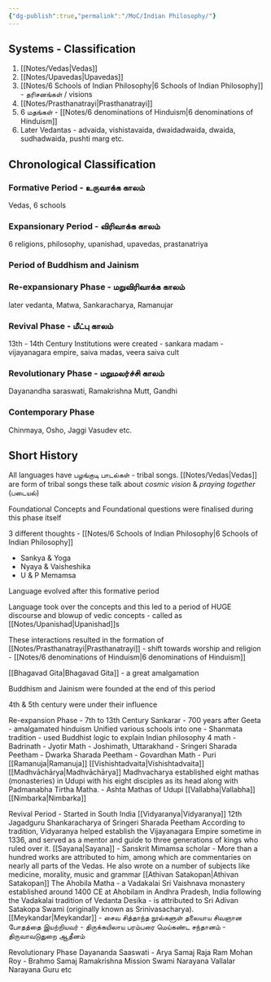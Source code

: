 ```yaml
---
{"dg-publish":true,"permalink":"/MoC/Indian Philosophy/"}
---
```




## Systems - Classification 
1. [[Notes/Vedas\|Vedas]]
2. [[Notes/Upavedas\|Upavedas]] 
4. [[Notes/6 Schools of Indian Philosophy\|6 Schools of Indian Philosophy]] - தரிசனங்கள் / visions 
5. [[Notes/Prasthanatrayi\|Prasthanatrayi]]
6. 6 மதங்கள் - [[Notes/6 denominations of Hinduism\|6 denominations of Hinduism]]
7. Later Vedantas - advaida, vishistavaida, dwaidadwaida, dwaida, sudhadwaida, pushti marg etc. 

## Chronological Classification
### Formative Period - உருவாக்க காலம்
 Vedas, 6 schools
### Expansionary Period - விரிவாக்க காலம்
 6 religions, philosophy, upanishad, upavedas, prastanatriya  
### Period of Buddhism and Jainism

### Re-expansionary Phase - மறுவிரிவாக்க காலம்
 later vedanta, Matwa, Sankaracharya, Ramanujar
### Revival Phase - மீட்பு காலம்
 13th - 14th Century Institutions were created - sankara madam - vijayanagara empire, saiva madas, veera saiva cult
### Revolutionary Phase - மறுமலர்ச்சி காலம்
 Dayanandha saraswati, Ramakrishna Mutt, Gandhi
### Contemporary Phase
 Chinmaya, Osho, Jaggi Vasudev etc. 

## Short History

All languages have பழங்குடி பாடல்கள் - tribal songs. 
[[Notes/Vedas\|Vedas]] are form of tribal songs 
 these talk about *cosmic vision* & *praying together* (படையல்)

Foundational Concepts and Foundational questions were finalised during this phase itself 

3 different thoughts - [[Notes/6 Schools of Indian Philosophy\|6 Schools of Indian Philosophy]]
- Sankya & Yoga
- Nyaya & Vaisheshika
- U & P Memamsa 

Language evolved after this formative period 

Language took over the concepts and this led to a period of HUGE discourse and blowup of vedic concepts - called as [[Notes/Upanishad\|Upanishad]]s 

These interactions resulted in the formation of [[Notes/Prasthanatrayi\|Prasthanatrayi]] - shift towards worship and religion - [[Notes/6 denominations of Hinduism\|6 denominations of Hinduism]]

[[Bhagavad Gita\|Bhagavad Gita]] - a great amalgamation  

Buddhism and Jainism were founded at the end of this period 

4th & 5th century were under their influence

Re-expansion Phase - 7th to 13th Century
	Sankarar -
		700 years after Geeta - amalgamated hinduism 
		Unified various schools into one - Shanmata tradition - used Buddhist logic to explain Indian philosophy 
		4 math - Badrinath 
		- Jyotir Math - Joshimath, Uttarakhand
		- Sringeri Sharada Peetham
		- Dwarka Sharada Peetham
		- Govardhan Math - Puri
	[[Ramanuja\|Ramanuja]]
		[[Vishishtadvaita\|Vishishtadvaita]]
	[[Madhvāchārya\|Madhvāchārya]]
		Madhvacharya established eight mathas (monasteries) in Udupi with his eight disciples as its head along with Padmanabha Tirtha Matha. - Ashta Mathas of Udupi
	[[Vallabha\|Vallabha]]
	[[Nimbarka\|Nimbarka]]

 Revival Period - Started in South India
	 [[Vidyaranya\|Vidyaranya]] 12th Jagadguru Shankaracharya of Sringeri Sharada Peetham
	 According to tradition, Vidyaranya helped establish the Vijayanagara Empire sometime in 1336, and served as a mentor and guide to three generations of kings who ruled over it. 
	 [[Sayana\|Sayana]] - Sanskrit Mimamsa scholar - More than a hundred works are attributed to him, among which are commentaries on nearly all parts of the Vedas. He also wrote on a number of subjects like medicine, morality, music and grammar
	 [[Athivan Satakopan\|Athivan Satakopan]] The Ahobila Matha - a Vadakalai Sri Vaishnava monastery established around 1400 CE at Ahobilam in Andhra Pradesh, India following the Vadakalai tradition of Vedanta Desika - is attributed to Sri Adivan Satakopa Swami (originally known as Srinivasacharya). 
	 [[Meykandar\|Meykandar]] -  சைவ சித்தாந்த நூல்களுள் தலையாய சிவஞான போதத்தை இயற்றியவர் - திருக்கயிலாய பரம்பரை மெய்கண்ட சந்தானம் - திருவாவடுதுறை ஆதீனம்
 
Revolutionary Phase
	Dayananda Saaswati - Arya Samaj
	Raja Ram Mohan Roy - Brahmo Samaj
	Ramakrishna Mission
	Swami Narayana
	Vallalar
	Narayana Guru etc

